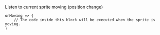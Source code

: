 Listen to current sprite moving (position change)

```gop
onMoving => {
    // The code inside this block will be executed when the sprite is moving.
}
```
